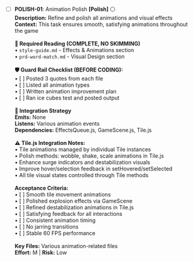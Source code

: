 - [ ] **POLISH-01**: Animation Polish **[Polish]** ⚪<br/>**Description:** Refine and polish all animations and visual effects<br/>**Context:** This task ensures smooth, satisfying animations throughout the game<br/><br/>**📖 Required Reading (COMPLETE, NO SKIMMING)**<br/>• `style-guide.md` - Effects & Animations section<br/>• `prd-word-match.md` - Visual Design section<br/><br/>**🛡️ Guard Rail Checklist (BEFORE CODING):**<br/>• [ ] Posted 3 quotes from each file<br/>• [ ] Listed all animation types<br/>• [ ] Written animation improvement plan<br/>• [ ] Ran ice cubes test and posted output<br/><br/>**🔗 Integration Strategy**<br/>**Emits:** None<br/>**Listens:** Various animation events<br/>**Dependencies:** EffectsQueue.js, GameScene.js, Tile.js<br/><br/>**⚠️ Tile.js Integration Notes:**<br/>• Tile animations managed by individual Tile instances<br/>• Polish methods: wobble, shake, scale animations in Tile.js<br/>• Enhance surge indicators and destabilization visuals<br/>• Improve hover/selection feedback in setHovered/setSelected<br/>• All tile visual states controlled through Tile methods<br/><br/>**Acceptance Criteria:**<br/>• [ ] Smooth tile movement animations<br/>• [ ] Polished explosion effects via GameScene<br/>• [ ] Refined destabilization animations in Tile.js<br/>• [ ] Satisfying feedback for all interactions<br/>• [ ] Consistent animation timing<br/>• [ ] No jarring transitions<br/>• [ ] Stable 60 FPS performance<br/><br/>**Key Files:** Various animation-related files<br/>**Effort:** M | **Risk:** Low